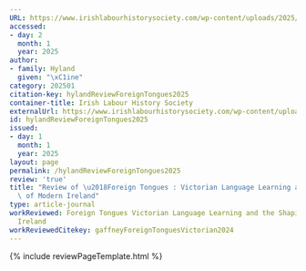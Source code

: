 ```yaml
---
URL: https://www.irishlabourhistorysociety.com/wp-content/uploads/2025/01/Review-of-Foreign-Tongues-Victorian-Language-Learning-and-the-Shaping-of-Modern-Ireland-1.pdf
accessed:
- day: 2
  month: 1
  year: 2025
author:
- family: Hyland
  given: "\xC1ine"
category: 202501
citation-key: hylandReviewForeignTongues2025
container-title: Irish Labour History Society
externalUrl: https://www.irishlabourhistorysociety.com/wp-content/uploads/2025/01/Review-of-Foreign-Tongues-Victorian-Language-Learning-and-the-Shaping-of-Modern-Ireland-1.pdf
id: hylandReviewForeignTongues2025
issued:
- day: 1
  month: 1
  year: 2025
layout: page
permalink: /hylandReviewForeignTongues2025
review: 'true'
title: "Review of \u2018Foreign Tongues : Victorian Language Learning and the Shaping\
  \ of Modern Ireland"
type: article-journal
workReviewed: Foreign Tongues Victorian Language Learning and the Shaping of Modern
  Ireland
workReviewedCitekey: gaffneyForeignTonguesVictorian2024
---
```

{% include reviewPageTemplate.html %}